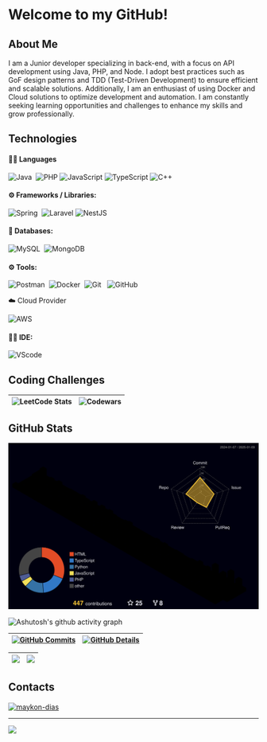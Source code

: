 # Welcome to my GitHub!

## About Me
I am a Junior developer specializing in back-end, with a focus on API development using Java, PHP, and Node. I adopt best practices such as GoF design patterns and TDD (Test-Driven Development) to ensure efficient and scalable solutions. Additionally, I am an enthusiast of using Docker and Cloud solutions to optimize development and automation. I am constantly seeking learning opportunities and challenges to enhance my skills and grow professionally.

## Technologies


#### 👩‍💻 Languages 
![Java](https://img.shields.io/badge/java-%23ED8B00.svg?style=for-the-badge&logo=openjdk&logoColor=white)&nbsp;
![PHP](https://img.shields.io/badge/php-%23777BB4.svg?style=for-the-badge&logo=php&logoColor=white)
![JavaScript](https://img.shields.io/badge/javascript-%23323330.svg?style=for-the-badge&logo=javascript&logoColor=%23F7DF1E)
![TypeScript](https://img.shields.io/badge/typescript-%23007ACC.svg?style=for-the-badge&logo=typescript&logoColor=white)
![C++](https://img.shields.io/badge/c++-%2300599C.svg?style=for-the-badge&logo=c%2B%2B&logoColor=white)


#### ⚙️ Frameworks / Libraries:

![Spring](https://img.shields.io/badge/spring-%236DB33F.svg?style=for-the-badge&logo=spring&logoColor=white)&nbsp;
![Laravel](https://img.shields.io/badge/laravel-%23FF2D20.svg?style=for-the-badge&logo=laravel&logoColor=white)
![NestJS](https://img.shields.io/badge/nestjs-%23E0234E.svg?style=for-the-badge&logo=nestjs&logoColor=white)

<!--
![JavaFX](https://img.shields.io/badge/JavaFX-FF1133?style=for-the-badge)&nbsp;
-->

#### 💾 Databases:
![MySQL](https://img.shields.io/badge/MySQL-005C84?style=for-the-badge&logo=mysql&logoColor=white)&nbsp;
![MongoDB](https://img.shields.io/badge/MongoDB-4EA94B?style=for-the-badge&logo=mongodb&logoColor=white)&nbsp;

<!-- ![PostgreSQL](https://img.shields.io/badge/PostgreSQL-000?style=for-the-badge&logo=postgresql)&nbsp; -->

#### ⚙️ Tools:

![Postman](https://img.shields.io/badge/Postman-FF6C37?style=for-the-badge&logo=Postman&logoColor=white)&nbsp;
![Docker](https://img.shields.io/badge/Docker-2CA5E0?style=for-the-badge&logo=docker&logoColor=white)&nbsp;
![Git](https://img.shields.io/badge/GIT-E44C30?style=for-the-badge&logo=git&logoColor=white)
&nbsp;
![GitHub](https://img.shields.io/badge/github-%23121011.svg?style=for-the-badge&logo=github&logoColor=white)

☁️ Cloud Provider

![AWS](https://img.shields.io/badge/AWS-%23FF9900.svg?style=for-the-badge&logo=amazon-aws&logoColor=white)

<!-- 
![RabbitMQ](https://img.shields.io/badge/-rabbitmq-FF6600?style=for-the-badge&logo=rabbitmq&logoColor=white)&nbsp;
![MQTT](https://img.shields.io/badge/MQTT-660066?style=for-the-badge&logo=mqtt&logoColor=white)&nbsp;
-->


#### 👩‍💻 IDE:
![VScode](https://img.shields.io/badge/vscode-4285F4?style=for-the-badge&logo=vscode&logoColor=white)&nbsp;

<!-- ![IntelliJ Idea](https://img.shields.io/badge/Intellij%20Idea-000?logo=intellij-idea&style=for-the-badge)&nbsp; -->





## Coding Challenges

| ![LeetCode Stats](https://leetcard.jacoblin.cool/Maykon-JDS?theme=dark&font=Cambay) | ![Codewars](https://github.r2v.ch/codewars?user=Maykon-JDS) |
| ----------- | ----------- |

## GitHub Stats
![Status](./profile-3d-contrib/profile-night-rainbow.svg)


![Ashutosh's github activity graph](https://github-readme-activity-graph.vercel.app/graph?username=maykon-jds&bg_color=121214&color=04d361&line=8257e5&point=04d361&area=true&hide_border=true) 

 | [![GitHub Commits](http://github-profile-summary-cards.vercel.app/api/cards/productive-time?username=maykon-jds&theme=dracula&utcOffset=-3)](https://github.com/vn7n24fzkq/github-profile-summary-cards) | [![GitHub Details](http://github-profile-summary-cards.vercel.app/api/cards/profile-details?username=maykon-jds&theme=dracula)](https://github.com/vn7n24fzkq/github-profile-summary-cards) |  
 | ----------- | ----------- |

 | <img height="250px"  src="https://github-readme-stats.vercel.app/api?username=Maykon-jds&show_icons=true&theme=dracula&include_all_commits=true&count_private=true&title_color=04d361&icon_color=04d361&bg_color=121214&locale=pt-br&text_color=8257e5"/> | <img height="250px"  src="https://github-readme-stats.vercel.app/api/top-langs/?username=Maykon-JDS&layout=compact&langs_count=8&theme=onedark&title_color=04d361&bg_color=121214&text_color=8257e5&locale=pt-br"/> | 
 | ----------- | ----------- |

## Contacts
<a href="https://linkedin.com/in/maykon-dias" target="_blank"><img align="center" src="https://raw.githubusercontent.com/rahuldkjain/github-profile-readme-generator/master/src/images/icons/Social/linked-in-alt.svg" alt="maykon-dias" height="30" width="40" /></a>


   
<!-- [![Typing SVG](https://readme-typing-svg.herokuapp.com/?color=04d361&size=35&center=true&vCenter=true&width=1000&lines=HELLO,+My+name+is+Maykon+Dias;I'm+22+years+old;I'm+from+Brazil;I+have+a+degree+in+Computer+Science;Welcome!+:%29)](https://git.io/typing-svg) 

---

 
  <div align="center" >
<a href="https://skillicons.dev"   >
  <img src="https://skillicons.dev/icons?i=vscode,php,java,javascript,typescript,nodejs,express,nest,jest,react,next,cpp,python,docker,aws,linux,windows,apple,postman,vercel,vite,bootstrap,mongodb,mysql,tailwind,materialui,sass,css,git,github" />
</a>
  <br />

  </div>
-->

---

![](https://komarev.com/ghpvc/?username=maykon-jds&style=for-the-badge)
